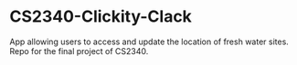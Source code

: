 # CS2340-Clickity-Clack
App allowing users to access and update the location of fresh water sites. Repo for the final project of CS2340.
